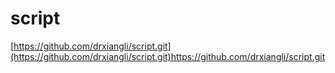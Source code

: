 # script
[https://github.com/drxiangli/script.git](https://github.com/drxiangli/script.git)https://github.com/drxiangli/script.git
